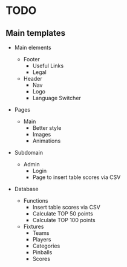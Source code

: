 # TODO

## Main templates
 + Main elements
   + Footer
      + Useful Links
      + Legal
   + Header
      + Nav
      + Logo
      + Language Switcher

 + Pages
   + Main 
      + Better style
      + Images
      + Animations

 + Subdomain
   + Admin
      + Login 
      + Page to insert table scores via CSV

 + Database
   + Functions
      + Insert table scores via CSV
      + Calculate TOP 50 points
      + Calculate TOP 100 points
   + Fixtures
      + Teams
      + Players
      + Categories
      + Pinballs
      + Scores